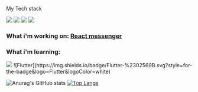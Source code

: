 <p>My Tech stack</p>
<p>
  <img src = "https://img.shields.io/badge/JavaScript-323330?style=for-the-badge&logo=javascript&logoColor=F7DF1E">
  <img src = "https://img.shields.io/badge/HTML5-E34F26?style=for-the-badge&logo=html5&logoColor=white">
  <img src = "https://img.shields.io/badge/React-20232A?style=for-the-badge&logo=react&logoColor=61DAFB">
  <img src = "https://img.shields.io/badge/TypeScript-007ACC?style=for-the-badge&logo=typescript&logoColor=white">
  
<p>  

  
### What i'm working on: <a href = "https://github.com/ZetEps/react-messenger">React messenger<a></p> 
### What i'm learning:
  <img src = "https://img.shields.io/badge/Next-black?style=for-the-badge&logo=next.js&logoColor=white">
  ![Flutter](https://img.shields.io/badge/Flutter-%2302569B.svg?style=for-the-badge&logo=Flutter&logoColor=white)
  
![Anurag's GitHub stats](https://github-readme-stats.vercel.app/api?username=ZetEpsilon&show_icons=true&bg_color=00000000)
[![Top Langs](https://github-readme-stats.vercel.app/api/top-langs/?username=ZetEpsilon&layout=compact&bg_color=00000000)](https://github.com/anuraghazra/github-readme-stats)

